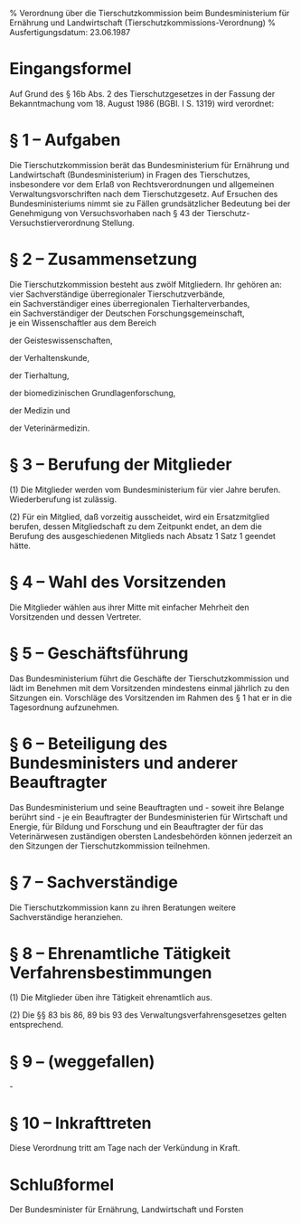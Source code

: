 % Verordnung über die Tierschutzkommission beim Bundesministerium für Ernährung und Landwirtschaft  (Tierschutzkommissions-Verordnung)
% Ausfertigungsdatum: 23.06.1987
 
# Eingangsformel

Auf Grund des § 16b Abs. 2 des Tierschutzgesetzes in der Fassung der Bekanntmachung vom 18. August 1986 (BGBl. I S. 1319) wird verordnet:

# § 1 – Aufgaben

Die Tierschutzkommission berät das Bundesministerium für Ernährung und Landwirtschaft (Bundesministerium) in Fragen des Tierschutzes, insbesondere vor dem Erlaß von Rechtsverordnungen und allgemeinen Verwaltungsvorschriften nach dem Tierschutzgesetz. Auf Ersuchen des Bundesministeriums nimmt sie zu Fällen grundsätzlicher Bedeutung bei der Genehmigung von Versuchsvorhaben nach § 43 der Tierschutz-Versuchstierverordnung Stellung.

# § 2 – Zusammensetzung

Die Tierschutzkommission besteht aus zwölf Mitgliedern. Ihr gehören an:  
vier Sachverständige überregionaler Tierschutzverbände,  
ein Sachverständiger eines überregionalen Tierhalterverbandes,  
ein Sachverständiger der Deutschen Forschungsgemeinschaft,  
je ein Wissenschaftler aus dem Bereich

  
der Geisteswissenschaften,

der Verhaltenskunde,

der Tierhaltung,

der biomedizinischen Grundlagenforschung,

der Medizin und

der Veterinärmedizin.

# § 3 – Berufung der Mitglieder

(1) Die Mitglieder werden vom Bundesministerium für vier Jahre berufen. Wiederberufung ist zulässig.

(2) Für ein Mitglied, daß vorzeitig ausscheidet, wird ein Ersatzmitglied berufen, dessen Mitgliedschaft zu dem Zeitpunkt endet, an dem die Berufung des ausgeschiedenen Mitglieds nach Absatz 1 Satz 1 geendet hätte.

# § 4 – Wahl des Vorsitzenden

Die Mitglieder wählen aus ihrer Mitte mit einfacher Mehrheit den Vorsitzenden und dessen Vertreter.

# § 5 – Geschäftsführung

Das Bundesministerium führt die Geschäfte der Tierschutzkommission und lädt im Benehmen mit dem Vorsitzenden mindestens einmal jährlich zu den Sitzungen ein. Vorschläge des Vorsitzenden im Rahmen des § 1 hat er in die Tagesordnung aufzunehmen.

# § 6 – Beteiligung des Bundesministers und anderer Beauftragter

Das Bundesministerium und seine Beauftragten und - soweit ihre Belange berührt sind - je ein Beauftragter der Bundesministerien für Wirtschaft und Energie, für Bildung und Forschung und ein Beauftragter der für das Veterinärwesen zuständigen obersten Landesbehörden können jederzeit an den Sitzungen der Tierschutzkommission teilnehmen.

# § 7 – Sachverständige

Die Tierschutzkommission kann zu ihren Beratungen weitere Sachverständige heranziehen.

# § 8 – Ehrenamtliche Tätigkeit  Verfahrensbestimmungen

(1) Die Mitglieder üben ihre Tätigkeit ehrenamtlich aus.

(2) Die §§ 83 bis 86, 89 bis 93 des Verwaltungsverfahrensgesetzes gelten entsprechend.

# § 9 – (weggefallen)

\-

# § 10 – Inkrafttreten

Diese Verordnung tritt am Tage nach der Verkündung in Kraft.

# Schlußformel

Der Bundesminister für Ernährung, Landwirtschaft und Forsten
